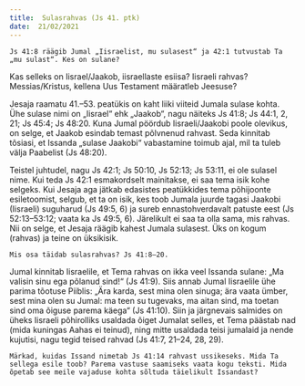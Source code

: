 ```yaml
---
title:  Sulasrahvas (Js 41. ptk)  
date:  21/02/2021  
---
```


`Js 41:8 räägib Jumal „Iisraelist, mu sulasest“ ja 42:1 tutvustab Ta „mu sulast“. Kes on sulane?`

Kas selleks on Iisrael/Jaakob, iisraellaste esiisa? Iisraeli rahvas? Messias/Kristus, kellena Uus Testament määratleb Jeesuse?

Jesaja raamatu 41.–53. peatükis on kaht liiki viiteid Jumala sulase kohta. Ühe sulase nimi on „Iisrael“ ehk „Jaakob“, nagu näiteks Js 41:8; Js 44:1, 2, 21; Js 45:4; Js 48:20. Kuna Jumal pöördub Iisraeli/Jaakobi poole olevikus, on selge, et Jaakob esindab temast põlvnenud rahvast. Seda kinnitab tõsiasi, et Issanda „sulase Jaakobi“ vabastamine toimub ajal, mil ta tuleb välja Paabelist (Js 48:20).

Teistel juhtudel, nagu Js 42:1; Js 50:10, Js 52:13; Js 53:11, ei ole sulasel nime. Kui teda Js 42:1 esmakordselt mainitakse, ei saa tema isik kohe selgeks. Kui Jesaja aga jätkab edasistes peatükkides tema põhijoonte esiletoomist, selgub, et ta on isik, kes toob Jumala juurde tagasi Jaakobi (Iisraeli) suguharud (Js 49:5, 6) ja sureb ennastohverdavalt patuste eest (Js 52:13–53:12; vaata ka Js 49:5, 6). Järelikult ei saa ta olla sama, mis rahvas. Nii on selge, et Jesaja räägib kahest Jumala sulasest. Üks on kogum (rahvas) ja teine on üksikisik.

`Mis osa täidab sulasrahvas? Js 41:8–20.`

Jumal kinnitab Iisraelile, et Tema rahvas on ikka veel Issanda sulane: „Ma valisin sinu ega põlanud sind!“ (Js 41:9). Siis annab Jumal Iisraelile ühe parima tõotuse Piiblis: „Ära karda, sest mina olen sinuga; ära vaata ümber, sest mina olen su Jumal: ma teen su tugevaks, ma aitan sind, ma toetan sind oma õiguse parema käega“ (Js 41:10). Siin ja järgnevais salmides on üheks Iisraeli põhirolliks usaldada õiget Jumalat selles, et Tema päästab nad (mida kuningas Aahas ei teinud), ning mitte usaldada teisi jumalaid ja nende kujutisi, nagu tegid teised rahvad (Js 41:7, 21–24, 28, 29).

`Märkad, kuidas Issand nimetab Js 41:14 rahvast ussikeseks. Mida Ta sellega esile toob? Parema vastuse saamiseks vaata kogu teksti. Mida õpetab see meile vajaduse kohta sõltuda täielikult Issandast?`